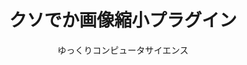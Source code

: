 ---
title: クソでか画像縮小プラグイン
description: 1920x1080を超えるサイズの画像を予め縮小した状態で読み込むプラグインです。
author: ゆっくりコンピュータサイエンス
date:
keywords: [""]
category: [""]
---